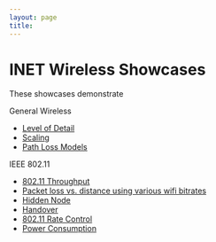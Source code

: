```yaml
---
layout: page
title:
---
```


<h1>INET Wireless Showcases</h1>

<p>These showcases demonstrate</p>

General Wireless
<ul>
<li><a href="levelofdetail">Level of Detail</a></li>
<li><a href="scaling">Scaling</a></li>
<li><a href="pathloss">Path Loss Models</a></li>
</ul>
IEEE 802.11
<ul>
<li><a href="throughput">802.11 Throughput</a></li>
<li><a href="errorrate">Packet loss vs. distance using various wifi bitrates</a></li>
<li><a href="hiddennode">Hidden Node</a></li>
<li><a href="handover">Handover</a></li>
<li><a href="ratecontrol">802.11 Rate Control</a></li>
<li><a href="power">Power Consumption</a></li>
</ul>

